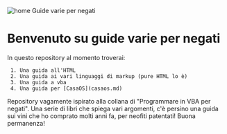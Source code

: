 ![home ](https://cdn-icons-png.flaticon.com/512/7133/7133312.png) Guide varie per negati

# Benvenuto su guide varie per negati

In questo repository al momento troverai:
  
     1. Una guida all'HTML
     2. Una guida ai vari linguaggi di markup (pure HTML lo è)
     3. Una guida a vba
     4. Una guida per [CasaOS](casaos.md)
     
     
 Repository vagamente ispirato alla collana di "Programmare in VBA per negati". Una serie di libri che spiega
 vari argomenti, c'è persino una guida sui vini che ho comprato molti anni fa, per neofiti patentati!
 Buona permanenza!
